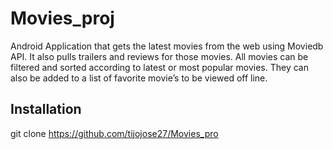 # Movies_proj

Android Application that gets the latest movies from the web using Moviedb API. It also pulls trailers and reviews for those movies. All movies can be filtered and sorted according to latest or most popular movies. They can also be added to a list of favorite movie’s to be viewed off line.

## Installation 
git clone https://github.com/tijojose27/Movies_pro
